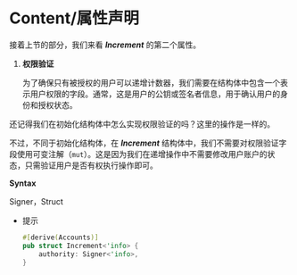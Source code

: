# Content/属性声明

接着上节的部分，我们来看 ***Increment*** 的第二个属性。

1. **权限验证**
    
    为了确保只有被授权的用户可以递增计数器，我们需要在结构体中包含一个表示用户权限的字段。通常，这是用户的公钥或签名者信息，用于确认用户的身份和授权状态。
    

还记得我们在初始化结构体中怎么实现权限验证的吗？这里的操作是一样的。

不过，不同于初始化结构体，在 ***Increment*** 结构体中，我们不需要对权限验证字段使用可变注解（`mut`）。这是因为我们在递增操作中不需要修改用户账户的状态，只需验证用户是否有权执行操作即可。

**Syntax**

Signer，Struct

- 提示
    
    ```rust
    #[derive(Accounts)]
    pub struct Increment<'info> {
        authority: Signer<'info>,
    }
    ```
